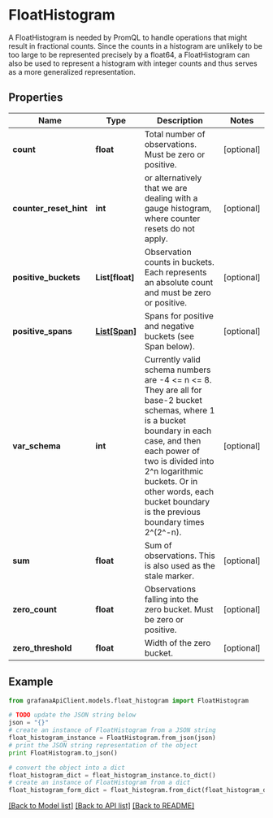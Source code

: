 # FloatHistogram

A FloatHistogram is needed by PromQL to handle operations that might result in fractional counts. Since the counts in a histogram are unlikely to be too large to be represented precisely by a float64, a FloatHistogram can also be used to represent a histogram with integer counts and thus serves as a more generalized representation.

## Properties
Name | Type | Description | Notes
------------ | ------------- | ------------- | -------------
**count** | **float** | Total number of observations. Must be zero or positive. | [optional] 
**counter_reset_hint** | **int** | or alternatively that we are dealing with a gauge histogram, where counter resets do not apply. | [optional] 
**positive_buckets** | **List[float]** | Observation counts in buckets. Each represents an absolute count and must be zero or positive. | [optional] 
**positive_spans** | [**List[Span]**](Span.md) | Spans for positive and negative buckets (see Span below). | [optional] 
**var_schema** | **int** | Currently valid schema numbers are -4 &lt;&#x3D; n &lt;&#x3D; 8.  They are all for base-2 bucket schemas, where 1 is a bucket boundary in each case, and then each power of two is divided into 2^n logarithmic buckets.  Or in other words, each bucket boundary is the previous boundary times 2^(2^-n). | [optional] 
**sum** | **float** | Sum of observations. This is also used as the stale marker. | [optional] 
**zero_count** | **float** | Observations falling into the zero bucket. Must be zero or positive. | [optional] 
**zero_threshold** | **float** | Width of the zero bucket. | [optional] 

## Example

```python
from grafanaApiClient.models.float_histogram import FloatHistogram

# TODO update the JSON string below
json = "{}"
# create an instance of FloatHistogram from a JSON string
float_histogram_instance = FloatHistogram.from_json(json)
# print the JSON string representation of the object
print FloatHistogram.to_json()

# convert the object into a dict
float_histogram_dict = float_histogram_instance.to_dict()
# create an instance of FloatHistogram from a dict
float_histogram_form_dict = float_histogram.from_dict(float_histogram_dict)
```
[[Back to Model list]](../README.md#documentation-for-models) [[Back to API list]](../README.md#documentation-for-api-endpoints) [[Back to README]](../README.md)


